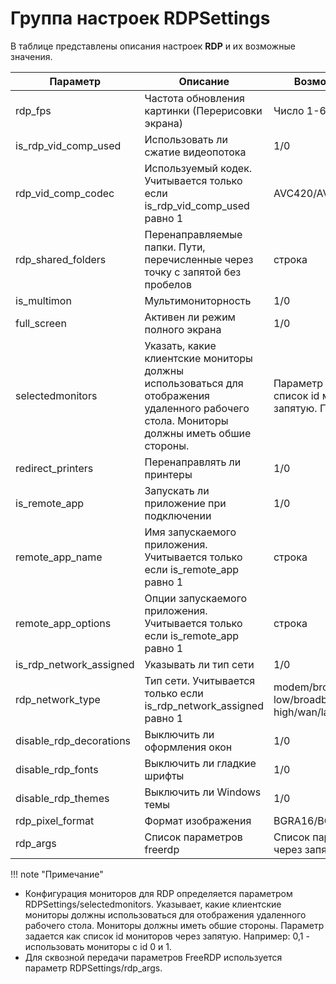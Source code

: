 # Группа настроек RDPSettings

В таблице представлены описания настроек **RDP** и их возможные значения.

| Параметр                | Описание                                                                       | Возможные значения                                        |
|-------------------------|--------------------------------------------------------------------------------|-----------------------------------------------------------|
| rdp_fps                 | Частота обновления картинки (Перерисовки экрана)                               | Число 1-60                                                |
| is_rdp_vid_comp_used    | Использовать ли сжатие видеопотока                                             | 1/0                                                       |
| rdp_vid_comp_codec      | Используемый кодек. Учитывается только если is_rdp_vid_comp_used равно 1       | AVC420/AVC444/RemoteFX                                    |
| rdp_shared_folders      | Перенаправляемые папки. Пути, перечисленные через точку с запятой без пробелов | строка                                                    |
| is_multimon             | Мультимониторность                                                             | 1/0                                                       |
|full_screen              | Активен ли режим полного экрана                                                | 1/0                                                       |
|selectedmonitors         | Указать, какие клиентские мониторы должны использоваться для отображения удаленного рабочего стола. Мониторы должны иметь обшие стороны.  |Параметр задается как список id мониторов через запятую. Пример 0,1|
| redirect_printers       | Перенаправлять ли принтеры                                                     | 1/0                                                       |
| is_remote_app           | Запускать ли приложение при подключении                                        | 1/0                                                       |
| remote_app_name         | Имя запускаемого приложения. Учитывается только если is_remote_app равно 1     | строка                                                    |
| remote_app_options      | Опции запускаемого приложения. Учитывается только если is_remote_app равно 1   | строка                                                    |
| is_rdp_network_assigned | Указывать ли тип сети                                                          | 1/0                                                       |
| rdp_network_type        | Тип сети. Учитывается только если is_rdp_network_assigned равно 1              | modem/broadband/broadband-low/broadband-high/wan/lan/auto |
| disable_rdp_decorations | Выключить ли оформления окон                                                   | 1/0                                                       |
| disable_rdp_fonts       | Выключить ли гладкие шрифты                                                    | 1/0                                                       |
| disable_rdp_themes      | Выключить ли Windows темы                                                      | 1/0                                                       |
| rdp_pixel_format        | Формат изображения                                                             | BGRA16/BGRA32                                             |
| rdp_args                | Список параметров freerdp                                                      | Список параметров freerdp через запятую                           |

!!! note "Примечание" 
 - Конфигурация мониторов для RDP определяется параметром RDPSettings/selectedmonitors. 
 Указывает, какие клиентские мониторы должны использоваться для отображения удаленного рабочего стола.
 Мониторы должны иметь обшие стороны. Параметр задается как список id мониторов через запятую.
 Например: 0,1 - использовать мониторы с id 0 и 1.
 - Для сквозной передачи параметров FreeRDP используется параметр RDPSettings/rdp_args.     
